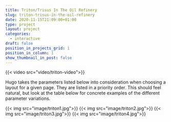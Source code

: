 ```yaml
---
title: Triton/Trisus In The Oil Refinery
slug: triton-trisus-in-the-oil-refinery
date: 2020-11-15T21:09:00+01:00
type: project
layout: project
categories:
  - interactive
draft: false
position_in_projects_grid: 1
position_in_column: 1
show_thumbnail_in_post: false
---
```

{{< video src="video/triton-video">}}

Hugo takes the parameters listed below into consideration when choosing a layout for a given page. They are listed in a priority order. This should feel natural, but look at the table below for concrete examples of the different parameter variations.

{{< img src="image/triton1.jpg">}}
{{< img src="image/triton2.jpg">}}
{{< img src="image/triton3.jpg">}}
{{< img src="image/triton4.jpg">}}


